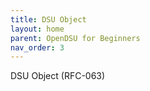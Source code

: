```yaml
---
title: DSU Object 
layout: home
parent: OpenDSU for Beginners
nav_order: 3
---
```


DSU Object (RFC-063)